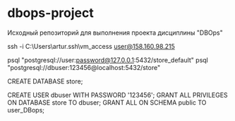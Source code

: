# dbops-project
Исходный репозиторий для выполнения проекта дисциплины "DBOps"

ssh -i C:\Users\artur\.ssh\vm_access user@158.160.98.215

psql "postgresql://user:password@127.0.0.1:5432/store_default"
psql "postgresql://dbuser:123456@localhost:5432/store"

CREATE DATABASE store;

CREATE USER dbuser WITH PASSWORD '123456';
GRANT ALL PRIVILEGES ON DATABASE store TO dbuser;
GRANT ALL ON SCHEMA public TO user_DBops;
